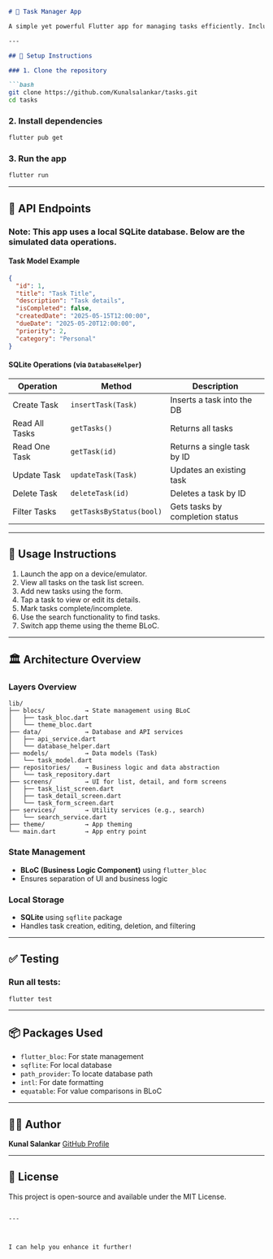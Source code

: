 
````markdown
# 📝 Task Manager App

A simple yet powerful Flutter app for managing tasks efficiently. Includes support for categories, due dates, priorities, and themes. Built with clean architecture principles using BLoC for state management and SQLite for local persistence.

---

## 🚀 Setup Instructions

### 1. Clone the repository

```bash
git clone https://github.com/Kunalsalankar/tasks.git
cd tasks
````

### 2. Install dependencies

```bash
flutter pub get
```

### 3. Run the app

```bash
flutter run
```

---

## 🔌 API Endpoints

### Note: This app uses a local SQLite database. Below are the simulated data operations.

#### Task Model Example

```json
{
  "id": 1,
  "title": "Task Title",
  "description": "Task details",
  "isCompleted": false,
  "createdDate": "2025-05-15T12:00:00",
  "dueDate": "2025-05-20T12:00:00",
  "priority": 2,
  "category": "Personal"
}
```

#### SQLite Operations (via `DatabaseHelper`)

| Operation      | Method                   | Description                     |
| -------------- | ------------------------ | ------------------------------- |
| Create Task    | `insertTask(Task)`       | Inserts a task into the DB      |
| Read All Tasks | `getTasks()`             | Returns all tasks               |
| Read One Task  | `getTask(id)`            | Returns a single task by ID     |
| Update Task    | `updateTask(Task)`       | Updates an existing task        |
| Delete Task    | `deleteTask(id)`         | Deletes a task by ID            |
| Filter Tasks   | `getTasksByStatus(bool)` | Gets tasks by completion status |

---

## 📱 Usage Instructions

1. Launch the app on a device/emulator.
2. View all tasks on the task list screen.
3. Add new tasks using the form.
4. Tap a task to view or edit its details.
5. Mark tasks complete/incomplete.
6. Use the search functionality to find tasks.
7. Switch app theme using the theme BLoC.

---

## 🏛 Architecture Overview

### Layers Overview

```
lib/
├── blocs/           → State management using BLoC
│   ├── task_bloc.dart
│   └── theme_bloc.dart
├── data/            → Database and API services
│   ├── api_service.dart
│   └── database_helper.dart
├── models/          → Data models (Task)
│   └── task_model.dart
├── repositories/    → Business logic and data abstraction
│   └── task_repository.dart
├── screens/         → UI for list, detail, and form screens
│   ├── task_list_screen.dart
│   ├── task_detail_screen.dart
│   └── task_form_screen.dart
├── services/        → Utility services (e.g., search)
│   └── search_service.dart
├── theme/           → App theming
└── main.dart        → App entry point
```

### State Management

* **BLoC (Business Logic Component)** using `flutter_bloc`
* Ensures separation of UI and business logic

### Local Storage

* **SQLite** using `sqflite` package
* Handles task creation, editing, deletion, and filtering

---

## ✅ Testing

### Run all tests:

```bash
flutter test
```



---

## 📦 Packages Used

* `flutter_bloc`: For state management
* `sqflite`: For local database
* `path_provider`: To locate database path
* `intl`: For date formatting
* `equatable`: For value comparisons in BLoC

---

## 👨‍💻 Author

**Kunal Salankar**
[GitHub Profile](https://github.com/Kunalsalankar)

---

## 📃 License

This project is open-source and available under the MIT License.

```

---



I can help you enhance it further!
```

